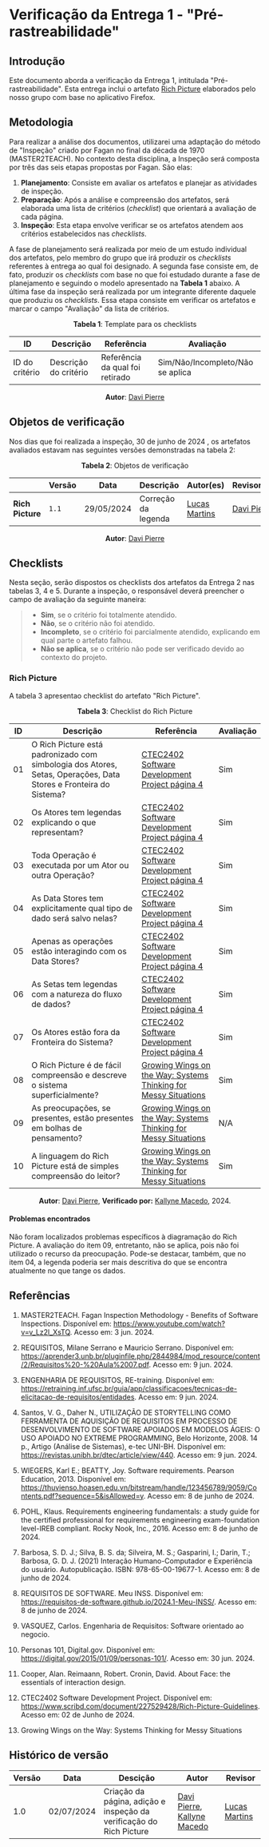 # Verificação da Entrega 1 - "Pré-rastreabilidade"

## Introdução

Este documento aborda a verificação da Entrega 1, intitulada "Pré-rastreabilidade". Esta entrega inclui o artefato [Rich Picture](docs/pre-rastreabilidade/rich-picture.md) elaborados pelo nosso grupo com base no aplicativo Firefox.

## Metodologia

Para realizar a análise dos documentos, utilizarei uma adaptação do método de "Inspeção" criado por Fagan no final da década de 1970 (MASTER2TEACH). No contexto desta disciplina, a Inspeção será composta por três das seis etapas propostas por Fagan. São elas:

1. **Planejamento**: Consiste em avaliar os artefatos e planejar as atividades de inspeção.
2. **Preparação**: Após a análise e compreensão dos artefatos, será elaborada uma lista de critérios (*checklist*) que orientará a avaliação de cada página.
3. **Inspeção**: Esta etapa envolve verificar se os artefatos atendem aos critérios estabelecidos nas *checklists*.

A fase de planejamento será realizada por meio de um estudo individual dos artefatos, pelo membro do grupo que irá produzir os *checklists* referentes à entrega ao qual foi designado. A segunda fase consiste em, de fato, produzir os *checklists* com base no que foi estudado durante a fase de planejamento e seguindo o modelo apresentado na **Tabela 1** abaixo. A última fase da inspeção será realizada por um integrante diferente daquele que produziu os *checklists*. Essa etapa consiste em verificar os artefatos e marcar o campo "Avaliação" da lista de critérios.

<center>

**Tabela 1**: Template para os checklists

| ID             | Descrição             | Referência                      | Avaliação                        |
| -------------- | --------------------- | ------------------------------- | -------------------------------- |
| ID do critério | Descrição do critério | Referência da qual foi retirado | Sim/Não/Incompleto/Não se aplica |

**Autor**: [Davi Pierre](https://github.com/DaviPierre)

</center>

## Objetos de verificação

Nos dias que foi realizada a inspeção, 30 de junho de 2024 , os artefatos avaliados estavam nas seguintes versões demonstradas na tabela 2:

<center>

**Tabela 2**: Objetos de verificação

|                  | Versão | Data       | Descrição           | Autor(es)                                         | Revisor(es)                                  |
| ---------------- | ------ | ---------- | ------------------- | ------------------------------------------------- | -------------------------------------------- |
| **Rich Picture** | `1.1`  | 29/05/2024 | Correção da legenda | [Lucas Martins](https://github.com/martinsglucas) | [Davi Pierre](https://github.com/DaviPierre) |


**Autor**: [Davi Pierre](https://github.com/DaviPierre)

</center>

## Checklists

Nesta seção, serão dispostos os checklists dos artefatos da Entrega 2 nas tabelas 3, 4 e 5. Durante a inspeção, o responsável deverá preencher o campo de avaliação da seguinte maneira: 

>- **Sim**, se o critério foi totalmente atendido. 
>- **Não**, se o critério não foi atendido. 
>- **Incompleto**, se o critério foi parcialmente atendido, explicando em qual parte o artefato falhou. 
>- **Não se aplica**, se o critério não pode ser verificado devido ao contexto do projeto. 

### Rich Picture

A tabela 3 apresentao checklist do artefato "Rich Picture".


<center>

**Tabela 3**: Checklist do Rich Picture

| ID  | Descrição                                                                                                        | Referência                                                                                  | Avaliação |
| --- | ---------------------------------------------------------------------------------------------------------------- | ------------------------------------------------------------------------------------------- | --------- |
| 01  | O Rich Picture está padronizado com simbologia dos Atores, Setas, Operações, Data Stores e Fronteira do Sistema? | [CTEC2402 Software Development Project página 4](../grupo_6/assets/R1.png)                  | Sim       |
| 02  | Os Atores tem legendas explicando o que representam?                                                             | [CTEC2402 Software Development Project página 4](../grupo_6/assets/R1.png)                  | Sim       |
| 03  | Toda Operação é executada por um Ator ou outra Operação?                                                         | [CTEC2402 Software Development Project página 4](../grupo_6/assets/R1.png)                  | Sim       |
| 04  | As Data Stores tem explicitamente qual tipo de dado será salvo nelas?                                            | [CTEC2402 Software Development Project página 4](../grupo_6/assets/R1.png)                  | Sim       |
| 05  | Apenas as operações estão interagindo com os Data Stores?                                                        | [CTEC2402 Software Development Project página 4](../grupo_6/assets/R1.png)                  | Sim       |
| 06  | As Setas tem legendas com a natureza do fluxo de dados?                                                          | [CTEC2402 Software Development Project página 4](../grupo_6/assets/R1.png)                  | Sim       |
| 07  | Os Atores estão fora da Fronteira do Sistema?                                                                    | [CTEC2402 Software Development Project página 4](../grupo_6/assets/R1.png)                  | Sim       |
| 08  | O Rich Picture é de fácil compreensão e descreve o sistema superficialmente?                                     | [Growing Wings on the Way: Systems Thinking for Messy Situations](../grupo_6/assets/R2.png) | Sim       |
| 09  | As preocupações, se presentes, estão presentes em bolhas de pensamento?                                          | [Growing Wings on the Way: Systems Thinking for Messy Situations](../grupo_6/assets/R2.png) | N/A       |
| 10  | A linguagem do Rich Picture está de simples compreensão do leitor?                                               | [Growing Wings on the Way: Systems Thinking for Messy Situations](../grupo_6/assets/R2.png) | Sim       |


**Autor**: [Davi Pierre](https://github.com/DaviPierre), **Verificado por:** [Kallyne Macedo](https://github.com/kalipassos), 2024.

</center>


#### Problemas encontrados

Não foram localizados problemas específicos à diagramação do Rich Picture. A avaliação do item 09, entretanto, não se aplica, pois não foi utilizado o recurso da preocupação. Pode-se destacar, também, que no item 04, a legenda poderia ser mais descritiva do que se encontra atualmente no que tange os dados. 



## Referências

1. MASTER2TEACH. Fagan Inspection Methodology - Benefits of Software Inspections. Disponível em: https://www.youtube.com/watch?v=v_Lz2l_XsTQ. Acesso em: 3 jun. 2024.

2. REQUISITOS, Milane Serrano e Mauricio Serrano. Disponível em: https://aprender3.unb.br/pluginfile.php/2844984/mod_resource/content/2/Requisitos%20-%20Aula%2007.pdf. Acesso em: 9 jun. 2024.

3. ENGENHARIA DE REQUISITOS, RE-training. Disponível em: https://retraining.inf.ufsc.br/guia/app/classificacoes/tecnicas-de-elicitacao-de-requisitos/entidades. Acesso em: 9 jun. 2024.

4. Santos, V. G., Daher N., UTILIZAÇÃO DE STORYTELLING COMO FERRAMENTA DE AQUISIÇÃO DE REQUISITOS EM PROCESSO DE DESENVOLVIMENTO DE SOFTWARE APOIADOS EM MODELOS ÁGEIS: O USO APOIADO NO EXTREME PROGRAMMING, Belo Horizonte, 2008. 14 p., Artigo (Análise de Sistemas), e-tec UNI-BH. Disponível em: https://revistas.unibh.br/dtec/article/view/440. Acesso em: 9 jun. 2024.

5. WIEGERS, Karl E.; BEATTY, Joy. Software requirements. Pearson Education, 2013. Disponível em: <https://thuvienso.hoasen.edu.vn/bitstream/handle/123456789/9059/Contents.pdf?sequence=5&isAllowed=y>. Acesso em: 8 de junho de 2024.

6. POHL, Klaus. Requirements engineering fundamentals: a study guide for the certified professional for requirements engineering exam-foundation level-IREB compliant. Rocky Nook, Inc., 2016. Acesso em: 8 de junho de 2024.

7. Barbosa, S. D. J.; Silva, B. S. da; Silveira, M. S.; Gasparini, I.; Darin, T.; Barbosa, G. D. J. (2021) Interação Humano-Computador e Experiência do usuário. Autopublicação. ISBN: 978-65-00-19677-1. Acesso em: 8 de junho de 2024.

8. REQUISITOS DE SOFTWARE. Meu INSS. Disponível em: <https://requisitos-de-software.github.io/2024.1-Meu-INSS/>. Acesso em: 8 de junho de 2024.

9. VASQUEZ, Carlos. Engenharia de Requisitos: Software orientado ao negocio.

10. Personas 101, Digital.gov. Disponível em: https://digital.gov/2015/01/09/personas-101/. Acesso em: 30 jun. 2024.

11. Cooper, Alan. Reimaann, Robert. Cronin, David. About Face: the essentials of interaction design.

12. CTEC2402 Software Development Project. Disponível em: <https://www.scribd.com/document/227529428/Rich-Picture-Guidelines>. Acesso em: 02 de Junho de 2024.

13. Growing Wings on the Way: Systems Thinking for Messy Situations

## Histórico de versão

| Versão | Data       | Descição                                                            | Autor                                                                                         | Revisor                                           |
| ------ | ---------- | ------------------------------------------------------------------- | --------------------------------------------------------------------------------------------- | ------------------------------------------------- |
| 1.0    | 02/07/2024 | Criação da página, adição e inspeção da verificação do Rich Picture | [Davi Pierre](https://github.com/DaviPierre), [Kallyne Macedo](https://github.com/kalipassos) | [Lucas Martins](https://github.com/martinsglucas) |